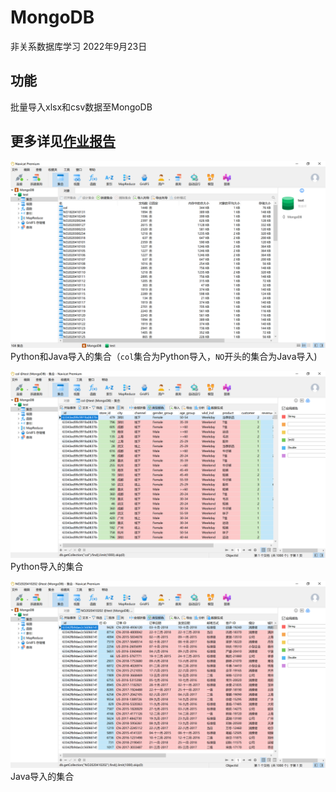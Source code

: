 # MongoDB

非关系数据库学习 2022年9月23日

## 功能

批量导入xlsx和csv数据至MongoDB

## 更多详见[作业报告](作业报告.md)

![Snipaste_2022-09-28_20-50-32](作业报告.assets/Snipaste_2022-09-28_20-50-32.png)
Python和Java导入的集合（`col`集合为Python导入，`NO`开头的集合为Java导入)

![Snipaste_2022-09-28_20-50-43](作业报告.assets/Snipaste_2022-09-28_20-50-43.png)
Python导入的集合

![Snipaste_2022-09-28_20-51-17](作业报告.assets/Snipaste_2022-09-28_20-51-17.png)
Java导入的集合